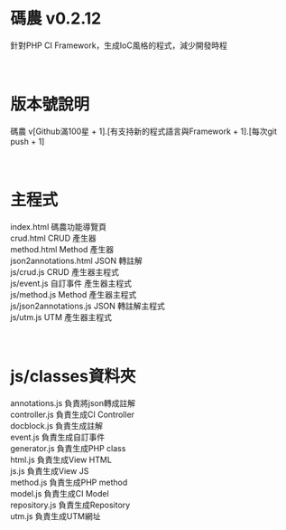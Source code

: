 # 碼農 v0.2.12
針對PHP CI Framework，生成IoC風格的程式，減少開發時程<br />
<br />
<br />
# 版本號說明
碼農 v[Github滿100星 + 1].[有支持新的程式語言與Framework + 1].[每次git push + 1]<br />
<br />
<br />
# 主程式<br />
index.html  碼農功能導覽頁<br />
crud.html  CRUD 產生器<br />
method.html  Method 產生器<br />
json2annotations.html  JSON 轉註解<br />
js/crud.js CRUD 產生器主程式<br />
js/event.js 自訂事件 產生器主程式<br />
js/method.js Method 產生器主程式<br />
js/json2annotations.js JSON 轉註解主程式<br />
js/utm.js UTM 產生器主程式<br />
<br />
<br />
# js/classes資料夾<br />
annotations.js 負責將json轉成註解<br />
controller.js 負責生成CI Controller<br />
docblock.js 負責生成註解<br />
event.js 負責生成自訂事件<br />
generator.js 負責生成PHP class<br />
html.js 負責生成View HTML<br />
js.js 負責生成View JS<br />
method.js 負責生成PHP method<br />
model.js 負責生成CI Model<br />
repository.js 負責生成Repository<br />
utm.js 負責生成UTM網址<br />
